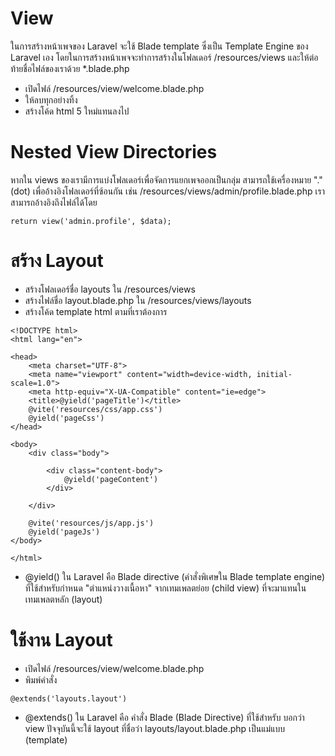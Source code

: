 # View

ในการสร้างหน้าเพจของ Laravel จะใช้ Blade template ซึ่งเป็น Template Engine ของ Laravel เอง โดยในการสร้างหน้าเพจจะทำการสร้างในโฟลเดอร์ /resources/views และให้ต่อท้ายชื่อไฟล์ของเราด้วย \*.blade.php

- เปิดไฟล์ /resources/view/welcome.blade.php
- ให้ลบทุกอย่างทิ้ง
- สร้างโค้ด html 5 ใหม่แทนลงไป

# Nested View Directories

หากใน views ของเรามีการแบ่งโฟลเดอร์เพื่อจัดการแยกเพจออกเป็นกลุ่ม สามารถใช้เครื่องหมาย "." (dot) เพื่ออ้างอิงโฟลเดอร์ที่ซ้อนกัน เช่น /resources/views/admin/profile.blade.php เราสามารถอ้างอิงถึงไฟล์ได้โดย

```
return view('admin.profile', $data);
```

# สร้าง Layout

- สร้างโฟลเดอร์ชื่อ layouts ใน /resources/views
- สร้างไฟล์ชื่อ layout.blade.php ใน /resources/views/layouts
- สร้างโค้ด template html ตามที่เราต้องการ

```
<!DOCTYPE html>
<html lang="en">

<head>
    <meta charset="UTF-8">
    <meta name="viewport" content="width=device-width, initial-scale=1.0">
    <meta http-equiv="X-UA-Compatible" content="ie=edge">
    <title>@yield('pageTitle')</title>
    @vite('resources/css/app.css')
    @yield('pageCss')
</head>

<body>
    <div class="body">

        <div class="content-body">
            @yield('pageContent')
        </div>

    </div>

    @vite('resources/js/app.js')
    @yield('pageJs')
</body>

</html>
```

- @yield() ใน Laravel คือ Blade directive (คำสั่งพิเศษใน Blade template engine) ที่ใช้สำหรับกำหนด "ตำแหน่งวางเนื้อหา" จากเทมเพลตย่อย (child view) ที่จะมาแทนในเทมเพลตหลัก (layout)

# ใช้งาน Layout

- เปิดไฟล์ /resources/view/welcome.blade.php
- พิมพ์คำสั่ง

```
@extends('layouts.layout')
```

- @extends() ใน Laravel คือ คำสั่ง Blade (Blade Directive) ที่ใช้สำหรับ บอกว่า view ปัจจุบันนี้จะใช้ layout ที่ชื่อว่า layouts/layout.blade.php เป็นแม่แบบ (template)
